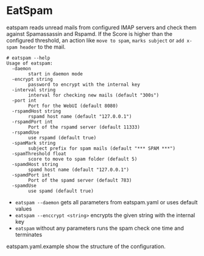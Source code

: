 # EatSpam

eatspam reads unread mails from configured IMAP servers and check them against Spamassassin and Rspamd. 
If the Score is higher than the configured threshold, an action like `move to spam`, `marks subject` or 
`add x-spam header` to the mail.

```
# eatspam --help
Usage of eatspam:
  -daemon
        start in daemon mode
  -encrypt string
        password to encrypt with the internal key
  -interval string
        interval for checking new mails (default "300s")
  -port int
        Port for the WebUI (default 8080)
  -rspamdHost string
        rspamd host name (default "127.0.0.1")
  -rspamdPort int
        Port of the rspamd server (default 11333)
  -rspamdUse
        use rspamd (default true)
  -spamMark string
        subject prefix for spam mails (default "*** SPAM ***")
  -spamThreshold float
        score to move to spam folder (default 5)
  -spamdHost string
        spamd host name (default "127.0.0.1")
  -spamdPort int
        Port of the spamd server (default 783)
  -spamdUse
        use spamd (default true)
```

- `eatspam --daemon` gets all parameters from eatspam.yaml or uses default values
- `eatspam --enccrypt <string>` encrypts the given string with the internal key
- `eatspam` without any parameters runs the spam check one time and terminates

eatspam.yaml.example show the structure of the configuration.
